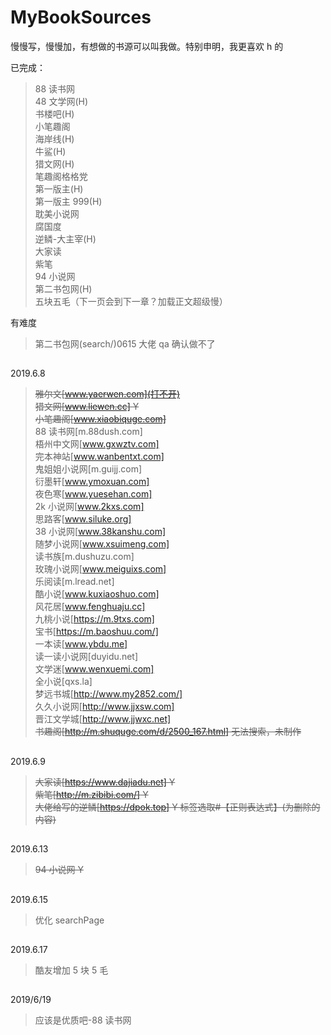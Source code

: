# MyBookSources

慢慢写，慢慢加，有想做的书源可以叫我做。特别申明，我更喜欢 h 的

已完成：

> 88 读书网  
> 48 文学网(H)  
> 书楼吧(H)  
> 小笔趣阁  
> 海岸线(H)  
> 牛鲨(H)  
> 猎文网(H)  
> 笔趣阁格格党  
> 第一版主(H)  
> 第一版主 999(H)  
> 耽美小说网  
> 腐国度  
> 逆鳞-大主宰(H)  
> 大家读  
> 紫笔  
> 94 小说网  
> 第二书包网(H)  
> 五块五毛（下一页会到下一章？加载正文超级慢）

有难度

> 第二书包网(search/)0615 大佬 qa 确认做不了

##

2019.6.8

> ~~雅尔文[www.yaerwen.com](打不开)~~  
> ~~猎文网[www.liewen.cc] Y~~  
> ~~小笔趣阁[www.xiaobiquge.com]~~  
> 88 读书网[m.88dush.com]  
> 梧州中文网[www.gxwztv.com]  
> 完本神站[www.wanbentxt.com]  
> 鬼姐姐小说网[m.guijj.com]  
> 衍墨轩[www.ymoxuan.com]  
> 夜色寒[www.yuesehan.com]  
> 2k 小说网[www.2kxs.com]  
> 思路客[www.siluke.org]  
> 38 小说网[www.38kanshu.com]  
> 随梦小说网[www.xsuimeng.com]  
> 读书族[m.dushuzu.com]  
> 玫瑰小说网[www.meiguixs.com]  
> 乐阅读[m.lread.net]  
> 酷小说[www.kuxiaoshuo.com]  
> 风花居[www.fenghuaju.cc]  
> 九桃小说[https://m.9txs.com]  
> 宝书[https://m.baoshuu.com/]  
> 一本读[www.ybdu.me]  
> 读一读小说网[duyidu.net]  
> 文学迷[www.wenxuemi.com]  
> 全小说[qxs.la]  
> 梦远书城[http://www.my2852.com/]  
> 久久小说网[http://www.jjxsw.com]  
> 晋江文学城[http://www.jjwxc.net]  
> ~~书趣阁[http://m.shuquge.com/d/2500_167.html] 无法搜索，未制作~~

##

2019.6.9

> ~~大家读[https://www.dajiadu.net] Y~~  
> ~~紫笔[http://m.zibibi.com/] Y~~  
> ~~大佬给写的逆鳞[https://dpok.top] Y 标签选取#【正则表达式】(为删除的内容)~~

##

2019.6.13

> ~~94 小说网 Y~~

##

2019.6.15

> 优化 searchPage

##

2019.6.17

> 酷友增加 5 块 5 毛

##

2019/6/19

> 应该是优质吧-88 读书网
